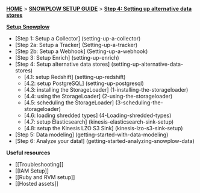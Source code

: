 [**HOME**](Home) > [**SNOWPLOW SETUP GUIDE**](setting-up-snowplow) > [**Step 4: Setting up alternative data stores**](setting-up-alternative-data-stores)

[**Setup Snowplow**](setting-up-snowplow)

- [Step 1: Setup a Collector] (setting-up-a-collector)
- [Step 2a: Setup a Tracker] (Setting-up-a-tracker)
- [Step 2b: Setup a Webhook] (Setting-up-a-webhook)
- [Step 3: Setup Enrich] (setting-up-enrich)
- [Step 4: Setup alternative data stores] (setting-up-alternative-data-stores)
  - [4.1: setup Redshift] (setting-up-redshift)  
  - [4.2: setup PostgreSQL] (setting-up-postgresql)  
  - [4.3: installing the StorageLoader] (1-installing-the-storageloader)  
  - [4.4: using the StorageLoader] (2-using-the-storageloader)  
  - [4.5: scheduling the StorageLoader] (3-scheduling-the-storageloader)  
  - [4.6: loading shredded types] (4-Loading-shredded-types)  
  - [4.7: setup Elasticsearch] (kinesis-elasticsearch-sink-setup)
  - [4.8: setup the Kinesis LZO S3 Sink] (kinesis-lzo-s3-sink-setup)
- [Step 5: Data modeling] (getting-started-with-data-modeling)
- [Step 6: Analyze your data!] (getting-started-analyzing-snowplow-data)

**Useful resources**  

- [[Troubleshooting]]  
- [[IAM Setup]]  
- [[Ruby and RVM setup]]  
- [[Hosted assets]]  
